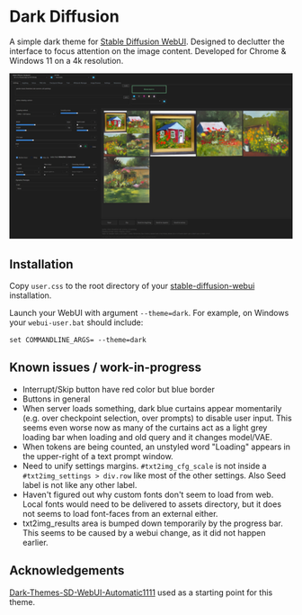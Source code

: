 # Dark Diffusion

A simple dark theme for [Stable Diffusion WebUI](https://github.com/AUTOMATIC1111/stable-diffusion-webui). Designed to declutter the interface to focus attention on the image content. Developed for Chrome & Windows 11 on a 4k resolution.

![](screenshot.jpg)

## Installation

Copy `user.css` to the root directory of your [stable-diffusion-webui](https://github.com/AUTOMATIC1111/stable-diffusion-webui) installation.

Launch your WebUI with argument `--theme=dark`. For example, on Windows your `webui-user.bat` should include:

    set COMMANDLINE_ARGS= --theme=dark

## Known issues / work-in-progress

- Interrupt/Skip button have red color but blue border
- Buttons in general
- When server loads something, dark blue curtains appear momentarily (e.g. over checkpoint selection, over prompts) to disable user input. This seems even worse now as many of the curtains act as a light grey loading bar when loading and old query and it changes model/VAE.
- When tokens are being counted, an unstyled word "Loading" appears in the upper-right of a text prompt window.
- Need to unify settings margins. `#txt2img_cfg_scale` is not inside a `#txt2img_settings > div.row` like most of the other settings. Also Seed label is not like any other label.
- Haven't figured out why custom fonts don't seem to load from web. Local fonts would need to be delivered to assets directory, but it does not seems to load font-faces from an external either.
- txt2img_results area is bumped down temporarily by the progress bar. This seems to be caused by a webui change, as it did not happen earlier.

## Acknowledgements

[Dark-Themes-SD-WebUI-Automatic1111](https://github.com/Nacurutu/Dark-Themes-SD-WebUI-Automatic1111) used as a starting point for this theme.
